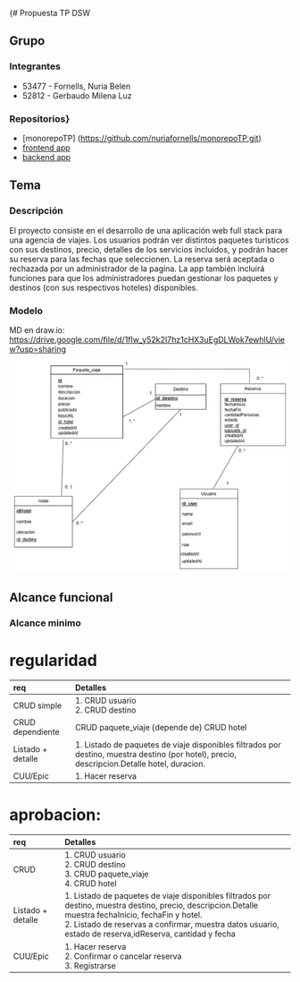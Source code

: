 {# Propuesta TP DSW

## Grupo
### Integrantes
* 53477 - Fornells, Nuria Belen
* 52812 - Gerbaudo Milena Luz


### Repositorios}
* [monorepoTP] (https://github.com/nuriafornells/monorepoTP.git)
* [frontend app](https://github.com/nuriafornells/monorepoTP/tree/main/FRONTEND_Y_BACKEND_TP/frontend)
* [backend app](https://github.com/nuriafornells/monorepoTP/tree/main/FRONTEND_Y_BACKEND_TP/backend)


## Tema
### Descripción
El proyecto consiste en el desarrollo de una aplicación web full stack para una agencia de viajes. Los usuarios podrán ver distintos paquetes turísticos con sus destinos, precio, detalles de los servicios incluidos, y podrán hacer su reserva para las fechas que seleccionen. La reserva será aceptada o rechazada por un administrador de la pagina. La app también incluirá funciones para que los administradores puedan gestionar los paquetes y destinos (con sus respectivos hoteles) disponibles. 


### Modelo


MD en draw.io: https://drive.google.com/file/d/1fIw_y52k2I7hz1cHX3uEgDLWok7ewhlU/view?usp=sharing
![IMAGEN MD: ](image.png)

## Alcance funcional
### Alcance minimo
# regularidad
| req | Detalles |
|:-|:-|
|CRUD simple| 1. CRUD usuario <br> 2. CRUD destino|
|CRUD dependiente|CRUD paquete_viaje {depende de} CRUD hotel|
|Listado + detalle| 1. Listado de paquetes de viaje disponibles filtrados por destino, muestra destino (por hotel), precio, descripcion.Detalle hotel, duracion.|
|CUU/Epic|1. Hacer reserva|

# aprobacion:
| req | Detalles |
|:-|:-|
|CRUD |1. CRUD usuario <br> 2. CRUD destino <br> 3. CRUD paquete_viaje <br> 4. CRUD hotel|
|Listado + detalle| 1. Listado de paquetes de viaje disponibles filtrados por destino, muestra destino, precio, descripcion.Detalle muestra fechaInicio, fechaFin y hotel. <br> 2. Listado de reservas a confirmar, muestra datos usuario, estado de reserva,idReserva, cantidad y fecha|
|CUU/Epic| 1. Hacer reserva <br> 2. Confirmar o cancelar reserva <br> 3. Registrarse|




